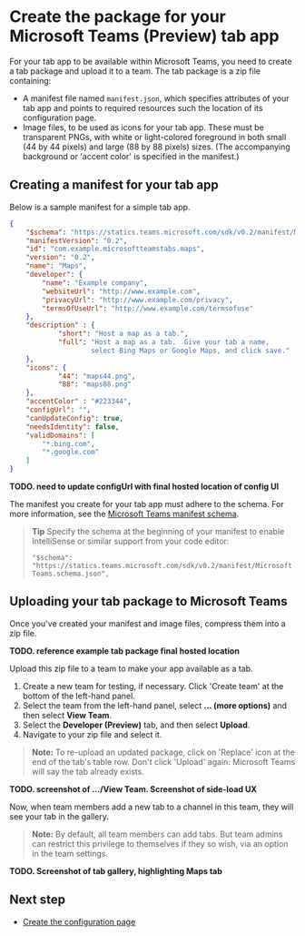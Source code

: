 ﻿# Create the package for your Microsoft Teams (Preview) tab app

For your tab app to be available within Microsoft Teams, you need to create a tab package and upload it to a team. The tab package is a zip file containing:

- A manifest file named `manifest.json`, which specifies attributes of your tab app and points to required resources such the location of its configuration page.
- Image files, to be used as icons for your tab app.  These must be transparent PNGs, with white or light-colored foreground in both small (44 by 44 pixels) and large (88 by 88 pixels) sizes.  (The accompanying background or 'accent color' is specified in the manifest.)

## Creating a manifest for your tab app 

Below is a sample manifest for a simple tab app.

```JSON
{
    "$schema": "https://statics.teams.microsoft.com/sdk/v0.2/manifest/MicrosoftTeams.schema.json",
    "manifestVersion": "0.2",
    "id": "com.example.microsoftteamstabs.maps",
    "version": "0.2",
    "name": "Maps",
    "developer": {
        "name": "Example company",   
        "websiteUrl": "http://www.example.com",
        "privacyUrl": "http://www.example.com/privacy",
        "termsOfUseUrl": "http://www.example.com/termsofuse"
    },
    "description" : {
            "short": "Host a map as a tab.",
            "full": "Host a map as a tab.  Give your tab a name, 
					select Bing Maps or Google Maps, and click save."
    },
    "icons": {
            "44": "maps44.png",
            "88": "maps88.png"
    },
    "accentColor" : "#223344",
    "configUrl": "",
    "canUpdateConfig": true,
    "needsIdentity": false,
    "validDomains": [
        "*.bing.com",
        "*.google.com"
    ]
}
```
**TODO. need to update configUrl with final hosted location of config UI**

The manifest you create for your tab app must adhere to the schema. For more information, see the [Microsoft Teams manifest schema](schema.md).

> **Tip** Specify the schema at the beginning of your manifest to enable IntelliSense or similar support from your code editor:
> 
> `"$schema": "https://statics.teams.microsoft.com/sdk/v0.2/manifest/MicrosoftTeams.schema.json",`


## Uploading your tab package to Microsoft Teams

Once you've created your manifest and image files, compress them into a zip file.

**TODO. reference example tab package final hosted location**

Upload this zip file to a team to make your app available as a tab.

1. Create a new team for testing, if necessary.  Click 'Create team' at the bottom of the left-hand panel.
2. Select the team from the left-hand panel, select **... (more options)** and then select **View Team**.
3. Select the **Developer (Preview)** tab, and then select **Upload**.
4. Navigate to your zip file and select it.

> **Note:** To re-upload an updated package, click on 'Replace' icon at the end of the tab's table row.  Don't click 'Upload' again: Microsoft Teams will say the tab already exists.

**TODO. screenshot of .../View Team.  Screenshot of side-load UX**

Now, when team members add a new tab to a channel in this team, they will see your tab in the gallery.

> **Note:** By default, all team members can add tabs.  But team admins can restrict this privilege to themselves if they so wish, via an option in the team settings.

**TODO. Screenshot of tab gallery, highlighting Maps tab**

## Next step

* [Create the configuration page](createconfigpage.md)
